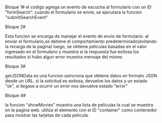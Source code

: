 Bloque 1#
el codigo agrega un evento de escucha al formulario con un ID "formSearch".
cuando el formulario se envie, se ejecutara la funcion "submitSearchEvent"

Bloque 2#

Esta funcion se encarga de manejar el evento de envio de formulario.
al enviar el formulario,se detiene el comportamiento predeterminado(evitando la recarga de la pagina)
luego, se obtiene peliculas basadas en el valor ingresado en el formulario y muestra si la respuesta fue exitosa los resultados
si hubo algun error muestra mensaje del mismo

Bloque 3#

getJSONData es una funcion asincrona que obtiene datos en formato JSON desde un URL.
si la solicitud es exitosa, devuelve los datos y un estado "ok", si llegase a ocurrir un error nos devuelve estado "error"

Bloque 4#

la funcion "showMovies" muestra una lista de peliculas la cual se muestra en la pagina web.
utiliza el elemento con el ID "container" como contenedor para mostrar las tarjetas de cada pelicula.

